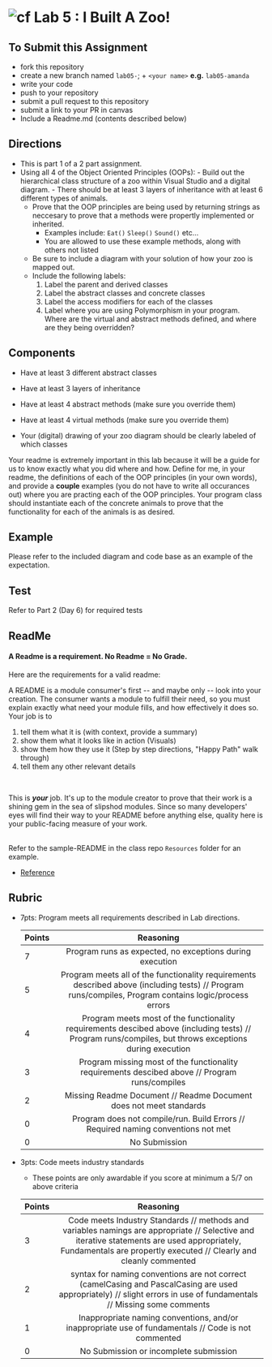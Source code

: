 ![cf](http://i.imgur.com/7v5ASc8.png) Lab 5 : I Built A Zoo!
=====================================

## To Submit this Assignment
- fork this repository
- create a new branch named `lab05-`; + `<your name>` **e.g.** `lab05-amanda`
- write your code
- push to your repository
- submit a pull request to this repository
- submit a link to your PR in canvas
- Include a Readme.md (contents described below)

## Directions
- This is part 1 of a 2 part assignment. 
- Using all 4 of the Object Oriented Principles (OOPs): 
		- Build out the hierarchical class structure of a zoo within Visual Studio and a digital diagram. 
		- There should be at least 3 layers of inheritance with at least 6 different types of animals. 
	- Prove that the OOP principles are being used by returning strings as neccesary to prove that a methods were propertly implemented or inherited.
		- Examples include: `Eat()` `Sleep()` `Sound()` etc... 
		- You are allowed to use these example methods, along with others not listed
	- Be sure to include a diagram with your solution of how your zoo is mapped out. 
	- Include the following labels:
		1. Label the parent and derived classes
		2. Label the abstract classes and concrete classes
		3. Label the access modifiers for each of the classes
		4. Label where you are using Polymorphism in your program. Where are the virtual and abstract methods defined, and where are they being overridden?


## Components
- Have at least 3 different abstract classes
- Have at least 3 layers of inheritance
- Have at least 4 abstract methods (make sure you override them)
- Have at least 4 virtual methods (make sure you override them)

- Your (digital) drawing of your zoo diagram should be clearly labeled of which classes

Your readme is extremely important in this lab because it will be a guide for us to know exactly what you did where and how. Define for me, in your readme, the
definitions of each of the OOP principles (in your own words), and provide a **couple** examples (you do not have to write all occurances out) where you are practing each of the OOP principles. 
Your program class should instantiate each of the concrete animals to prove that the functionality for each of the animals is as desired. 

## Example
Please refer to the included diagram and code base as an example of the expectation. 

## Test
Refer to Part 2 (Day 6) for required tests

## ReadMe

#### A Readme is a requirement. No Readme = No Grade. 
Here are the requirements for a valid readme: <br />

A README is a module consumer's first -- and maybe only -- look into your creation. The consumer wants a module to fulfill their need, so you must explain exactly what need your module fills, and how effectively it does so.
<br />
Your job is to

1. tell them what it is (with context, provide a summary)
2. show them what it looks like in action (Visuals)
3. show them how they use it (Step by step directions, "Happy Path" walk through)
4. tell them any other relevant details
<br />

This is ***your*** job. It's up to the module creator to prove that their work is a shining gem in the sea of slipshod modules. Since so many developers' eyes will find their way to your README before anything else, quality here is your public-facing measure of your work.

<br /> Refer to the sample-README in the class repo `Resources` folder for an example. 
- [Reference](https://github.com/noffle/art-of-readme)


## Rubric
- 7pts: Program meets all requirements described in Lab directions.

	Points  | Reasoning | 
	 ------------ | :-----------: | 
	7       | Program runs as expected, no exceptions during execution |
	5       | Program meets all of the  functionality requirements described above (including tests) // Program runs/compiles, Program contains logic/process errors|
	4       | Program meets most of the functionality requirements descibed above (including tests)  // Program runs/compiles, but throws exceptions during execution |
	3       | Program missing most of the functionality requirements descibed above // Program runs/compiles |
	2       | Missing Readme Document // Readme Document does not meet standards |
	0       | Program does not compile/run. Build Errors // Required naming conventions not met |
	0       | No Submission |

- 3pts: Code meets industry standards
	- These points are only awardable if you score at minimum a 5/7 on above criteria

	Points  | Reasoning | 
	 ------------ | :-----------: | 
	3       | Code meets Industry Standards // methods and variables namings are appropriate // Selective and iterative statements are used appropriately, Fundamentals are propertly executed // Clearly and cleanly commented |
	2       | syntax for naming conventions are not correct (camelCasing and PascalCasing are used appropriately) // slight errors in use of fundamentals // Missing some comments |
	1       | Inappropriate naming conventions, and/or inappropriate use of fundamentals // Code is not commented  |
	0       | No Submission or incomplete submission |
